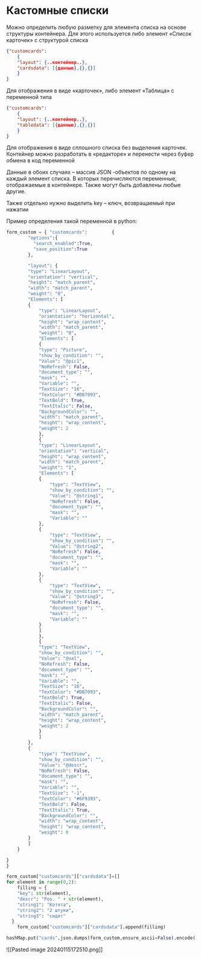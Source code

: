 # Кастомные списки

Можно определить любую разметку для элемента списка на основе структуры контейнера. Для этого используется либо элемент «Список карточек» с структурой списка
```json
{"customcards": 
	{
	"layout": {..контейнер..},
	"cardsdata": [{данные},{},{}]
	} 
}
```
Для отображения в виде «карточек», либо элемент «Таблица» с переменной типа
```json
{"customcards": 
	{
	"layout": {..контейнер..},
	"tabledata": [{данные},{},{}]
	} 
}
```
Для отображения в виде сплошного списка без выделения карточек.
Контейнер можно разработать в «редакторе» и перенести через буфер обмена в код переменной

Данные в обоих случаях – массив JSON -объектов по одному на каждый элемент списка. В которых перечисляются переменные, отображаемые в контейнере. Также могут быть добавлены любые другие.

Также отдельно нужно выделить key – ключ, возвращаемый при нажатии

Пример определения такой переменной в python:
```python
form_custom = { "customcards":         {
        "options":{
          "search_enabled":True,
          "save_position":True
        },

        "layout": {
        "type": "LinearLayout",
        "orientation": "vertical",
        "height": "match_parent",
        "width": "match_parent",
        "weight": "0",
        "Elements": [
        {
            "type": "LinearLayout",
            "orientation": "horizontal",
            "height": "wrap_content",
            "width": "match_parent",
            "weight": "0",
            "Elements": [
            {
            "type": "Picture",
            "show_by_condition": "",
            "Value": "@pic1",
            "NoRefresh": False,
            "document_type": "",
            "mask": "",
            "Variable": "",
            "TextSize": "16",
            "TextColor": "#DB7093",
            "TextBold": True,
            "TextItalic": False,
            "BackgroundColor": "",
            "width": "match_parent",
            "height": "wrap_content",
            "weight": 2
            },
            {
            "type": "LinearLayout",
            "orientation": "vertical",
            "height": "wrap_content",
            "width": "match_parent",
            "weight": "1",
            "Elements": [
            {
                "type": "TextView",
                "show_by_condition": "",
                "Value": "@string1",
                "NoRefresh": False,
                "document_type": "",
                "mask": "",
                "Variable": ""
            },
            {
                "type": "TextView",
                "show_by_condition": "",
                "Value": "@string2",
                "NoRefresh": False,
                "document_type": "",
                "mask": "",
                "Variable": ""
            },
            {
                "type": "TextView",
                "show_by_condition": "",
                "Value": "@string3",
                "NoRefresh": False,
                "document_type": "",
                "mask": "",
                "Variable": ""
            }
            ]
            },
            {
            "type": "TextView",
            "show_by_condition": "",
            "Value": "@val",
            "NoRefresh": False,
            "document_type": "",
            "mask": "",
            "Variable": "",
            "TextSize": "16",
            "TextColor": "#DB7093",
            "TextBold": True,
            "TextItalic": False,
            "BackgroundColor": "",
            "width": "match_parent",
            "height": "wrap_content",
            "weight": 2
            }
            ]
        },
        {
            "type": "TextView",
            "show_by_condition": "",
            "Value": "@descr",
            "NoRefresh": False,
            "document_type": "",
            "mask": "",
            "Variable": "",
            "TextSize": "-1",
            "TextColor": "#6F9393",
            "TextBold": False,
            "TextItalic": True,
            "BackgroundColor": "",
            "width": "wrap_content",
            "height": "wrap_content",
            "weight": 0
        }
        ]
    }

}
}

form_custom["customcards"]["cardsdata"]=[]
for element in range(0,2):
    filling = {
    "key": str(element),
    "descr": "Pos. " + str(element),
	"string1": "Котята",  
	"string2": "2 штуки",  
	"string3": "сидят"
  }
    form_custom["customcards"]["cardsdata"].append(filling)

hashMap.put("cards",json.dumps(form_custom,ensure_ascii=False).encode('utf8').decode())
```
![[Pasted image 20240115172510.png]]